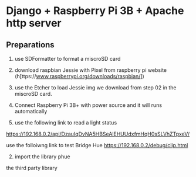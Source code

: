 # Django + Raspberry Pi 3B + Apache http server

## Preparations

1.  use SDFormatter to format a miscroSD card

2.  download raspbian Jessie with Pixel from raspberry pi website (h[ttps://www.raspberrypi.org/downloads/raspbian/])

3.  use the Etcher to load Jessie img we download from step 02 in the miscroSD card.

4.  Connect Raspberry Pi 3B+ with power source and it will runs automatically

5.  use the following link to read a light status

https://192.168.0.2/api/DzauIqDvNA5HBSeAlEHUUdxfmHqH0sSLVhZTpxeV/

use the folloiwng link to test Bridge Hue
https://192.168.0.2/debug/clip.html

2. import the library phue

the third party library
